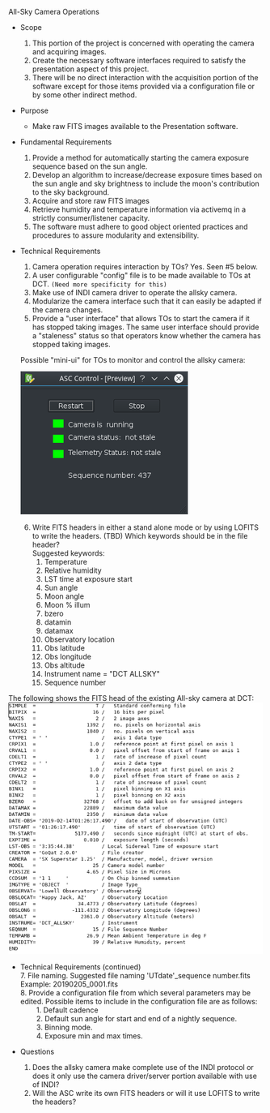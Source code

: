 All-Sky Camera Operations
* Scope
    1. This portion of the project is concerned with operating the camera and acquiring images.
    2. Create the necessary software interfaces required to satisfy the presentation aspect of this project.
    3. There will be no direct interaction with the acquisition portion of the software except for those items
provided via a configuration file or by some other indirect method.

* Purpose
    - Make raw FITS images available to the Presentation software.


* Fundamental Requirements
    1. Provide a method for automatically starting the camera exposure sequence based on the sun angle.
    2. Develop an algorithm to increase/decrease exposure times based on the sun angle and sky brightness to include
the moon's contribution to the sky background.  
    3. Acquire and store raw FITS images
    4. Retrieve humidity and temperature information via activemq in a strictly consumer/listener capacity.
    5. The software must adhere to good object oriented practices and procedures to assure modularity and extensibility.


* Technical Requirements
    1. Camera operation requires interaction by TOs? Yes. Seen #5 below.
    2. A user configurable "config" file is to be made available to TOs at DCT. `(Need more specificity for this)`
    3. Make use of INDI camera driver to operate the allsky camera.
    4. Modularize the camera interface such that it can easily be adapted if the camera changes.
    5. Provide a "user interface" that allows TOs to start the camera if it has stopped taking images. The same user interface should provide a "staleness" status so that operators know whether the camera has stopped taking images.
    
    Possible "mini-ui" for TOs to monitor and control the allsky camera:
    
    ![alt text](https://github.com/LowellObservatory/All-Sky/blob/master/asc_mini_ui.png)
    
    6. Write FITS headers in either a stand alone mode or by using LOFITS to write the headers. (TBD) Which keywords should be in the file header?\
    Suggested keywords:                                                                                                                       
        1. Temperature
        2. Relative humidity
        3. LST time at exposure start
        4. Sun angle
        5. Moon angle
        6. Moon % illum
        7. bzero
        8. datamin
        9. datamax
        10. Observatory location
        11. Obs latitude
        12. Obs longitude
        13. Obs altitude
        14. Instrument name = "DCT ALLSKY"
        15. Sequence number
        
 The following shows the FITS head of the existing All-sky camera at DCT:
 ![alt_text](https://github.com/LowellObservatory/All-Sky/blob/master/header.png)
 
* Technical Requirements (continued)                                    
    7. File naming. Suggested file naming 'UTdate'_sequence number.fits\
       Example: 20190205_0001.fits                                             
    8. Provide a configuration file from which several parameters may be edited.  Possible items to include in the
    configuration file are as follows:                                        
       &nbsp; &nbsp; &nbsp; &nbsp; 1. Default cadence    
       &nbsp; &nbsp; &nbsp; &nbsp; 2. Default sun angle for start and end of a nightly sequence.    
       &nbsp; &nbsp; &nbsp; &nbsp; 3. Binning mode.    
       &nbsp; &nbsp; &nbsp; &nbsp; 4. Exposure min and max times.    
      
* Questions
    1. Does the allsky camera make complete use of the INDI protocol or does it only use the camera driver/server portion available with use of INDI?
    2. Will the ASC write its own FITS headers or will it use LOFITS to write the headers?
    
    
